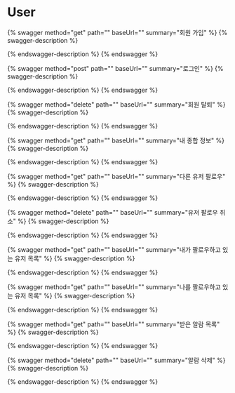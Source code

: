 # User

{% swagger method="get" path="" baseUrl="" summary="회원 가입" %}
{% swagger-description %}

{% endswagger-description %}
{% endswagger %}

{% swagger method="post" path="" baseUrl="" summary="로그인" %}
{% swagger-description %}

{% endswagger-description %}
{% endswagger %}

{% swagger method="delete" path="" baseUrl="" summary="회원 탈퇴" %}
{% swagger-description %}

{% endswagger-description %}
{% endswagger %}

{% swagger method="get" path="" baseUrl="" summary="내 종합 정보" %}
{% swagger-description %}

{% endswagger-description %}
{% endswagger %}

{% swagger method="get" path="" baseUrl="" summary="다른 유저 팔로우" %}
{% swagger-description %}

{% endswagger-description %}
{% endswagger %}

{% swagger method="delete" path="" baseUrl="" summary="유저 팔로우 취소" %}
{% swagger-description %}

{% endswagger-description %}
{% endswagger %}

{% swagger method="get" path="" baseUrl="" summary="내가 팔로우하고 있는 유저 목록" %}
{% swagger-description %}

{% endswagger-description %}
{% endswagger %}

{% swagger method="get" path="" baseUrl="" summary="나를 팔로우하고 있는 유저 목록" %}
{% swagger-description %}

{% endswagger-description %}
{% endswagger %}

{% swagger method="get" path="" baseUrl="" summary="받은 알람 목록" %}
{% swagger-description %}

{% endswagger-description %}
{% endswagger %}

{% swagger method="delete" path="" baseUrl="" summary="알람 삭제" %}
{% swagger-description %}

{% endswagger-description %}
{% endswagger %}
